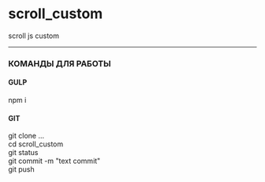 # scroll_custom
scroll js custom
<hr>
<h3>КОМАНДЫ ДЛЯ РАБОТЫ</h3>
<h4>GULP</h4>
<p>npm i</p>
<h4>GIT</h4>
<p>git clone ...<br>
cd scroll_custom<br>
git status<br>
git commit -m "text commit"<br>
git push</p>
